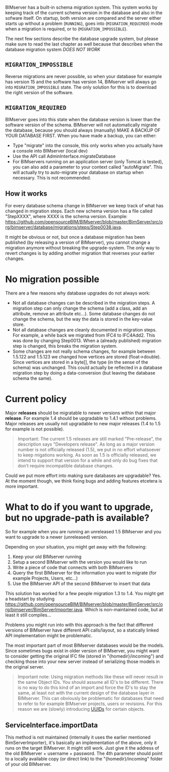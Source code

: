 BIMserver has a built-in schema migration system. This system works by keeping track of the current schema version in the database and also in the sofware itself. On startup, both version are compared and the server either starts up without a problem (`RUNNING`), goes into (`MIGRATION_REQUIRED`) mode when a migration is required, or to (`MIGRATION_IMPOSSIBLE`).

The next few sections describe the database upgrade system, but please make sure to read the last chapter as well because that describes when the database migration system _DOES NOT WORK_

## `MIGRATION_IMPOSSIBLE`

Reverse migrations are never possible, so when your database for example has version 15 and the software has version 14, BIMserver will always go into `MIGRATION_IMPOSSIBLE` state. The only solution for this is to download the right version of the software.

## `MIGRATION_REQUIRED`

BIMserver goes into this state when the database version is lower than the software version of the schema. BIMserver will not automatically migrate the database, because you should always (manually) MAKE A BACKUP OF YOUR DATABASE FIRST. When you have made a backup, you can either:

- Type "migrate" into the console, this only works when you actually have a console into BIMserver (local dev)
- Use the API call AdminInterface.migrateDatabase
- For BIMservers running on an application server (only Tomcat is tested), you can also add a parameter to your context called "autoMigrate". This will actually try to auto-migrate your database on startup when necessary. This is not recommended.

## How it works

For every database schema change in BIMserver we keep track of what has changed in migration steps. Each new schema version has a file called "StepXXXX", where XXXX is the schema version. Example: https://github.com/opensourceBIM/BIMserver/blob/master/BimServer/src/org/bimserver/database/migrations/steps/Step0038.java.

It might be obvious or not, but once a database migration has been published (by releasing a version of BIMserver), you cannot change a migration anymore without breaking the upgrade-system. The only way to revert changes is by adding another migration that reverses your earlier changes.

# No migration possible

There are a few reasons why database upgrades do not always work:

- Not all database changes can be described in the migration steps. A migration step can only change the schema (add a class, add an attribute, remove an attribute etc...). Some database changes do not change the schema, but the way the data is stored in the key-value store.
- Not all database changes are cleanly documented in migration steps. For example, a while back we migrated from IFC4 to IFC4Add2. This was done by changing Step0013. When a (already published) migration step is changed, this breaks the migration system.
- Some changes are not really schema changes, for example between 1.5.122 and 1.5.123 we changed how vertices are stored (float->double). Since vertices are stored in a byte[], the type (in the sense of the schema) was unchanged. This could actually be reflected in a database migration step by doing a data-conversion (but leaving the database schema the same).

# Current policy

Major **releases** should be migratable to newer versions within that major **release**. For example 1.4 should be upgradable to 1.4.1 without problems. Major releases are usually not upgradable to new major releases (1.4 to 1.5 for example is not possible).

> Important: The current 1.5 releases are still marked "Pre-release", the description says "Developers release". As long as a major version number is not officially released (1.5), we put in no effort whatsoever to keep migations working. As soon as 1.5 is officially released, we intend to support that version for a while and only do bug fixes that don't require incompatible database changes.

Could we put more effort into making sure databases are upgradable? Yes. At the moment though, we think fixing bugs and adding features etcetera is more important.

# What to do if you want to upgrade, but no upgrade-path is available?

So for example when you are running an unreleased 1.5 BIMserver and you want to upgrade to a newer (unreleased) version.

Depending on your situation, you might get away with the following:

1. Keep your old BIMserver running
2. Setup a second BIMserver with the version you would like to run
3. Write a piece of code that connects with both BIMservers
4. Query the first BIMserver for the information you want to migrate (for example Projects, Users, etc...)
5. Use the BIMserver API of the second BIMserver to insert that data

This solution has worked for a few people migration 1.3 to 1.4. You might get a headstart by studying https://github.com/opensourceBIM/BIMserver/blob/master/BimServer/src/org/bimserver/BimServerImporter.java. Which is non-maintained code, but at least it still compiles...

Problems you might run into with this approach is the fact that different versions of BIMserver have different API calls/layout, so a statically linked API implementation might be problematic.

The most important part of most BIMserver databases would be the models. Since sometimes bugs exist in older version of BIMserver, you might want to consider getting the original IFC file (stored in "{homedir}/incoming") and checking those into your new server instead of serializing those models in the original server.

> Important note: Using migration methods like these will never result in the same Object IDs. You should assume all ID's to be different. There is no way to do this kind of an import and force the ID's to stay the same, at least not with the current design of the database layer in BIMserver. This can obviously be problematic for databases that need to refer to for example BIMserver projects, users or revisions. For this reason we are (slowly) introducing [UUIDs](UUIDs.md) for certain objects.

## ServiceInterface.importData

This method is not maintained (internally it uses the earlier mentioned BimServerImporter), it's basically an implementation of the above, only it runs on the target BIMserver. It might still work. Just give it the address of the old BIMserver + username + password. The 4th parameter should point to a locally available copy (or direct link) to the "{homedir}/incoming" folder of your old BIMserver.
